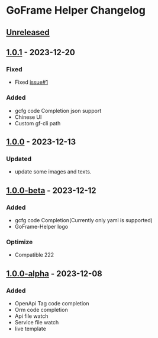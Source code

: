<!-- Keep a Changelog guide -> https://keepachangelog.com -->

# GoFrame Helper Changelog

## [Unreleased]

## [1.0.1] - 2023-12-20

### Fixed

- Fixed [issue#1](https://github.com/oldme-git/GoFrame-Helper/issues/1)

### Added

- gcfg code Completion json support
- Chinese UI
- Custom gf-cli path

## [1.0.0] - 2023-12-13

### Updated

- update some images and texts.

## [1.0.0-beta] - 2023-12-12

### Added

- gcfg code Completion(Currently only yaml is supported)
- GoFrame-Helper logo

### Optimize

- Compatible 222

## [1.0.0-alpha] - 2023-12-08

### Added

- OpenApi Tag code completion
- Orm code completion
- Api file watch
- Service file watch
- live template

[Unreleased]: https://github.com/oldme-git/goframe-helper/compare/v1.0.1...HEAD
[1.0.1]: https://github.com/oldme-git/goframe-helper/compare/v1.0.0...v1.0.1
[1.0.0]: https://github.com/oldme-git/goframe-helper/compare/v1.0.0-beta...v1.0.0
[1.0.0-alpha]: https://github.com/oldme-git/goframe-helper/commits/v1.0.0-alpha
[1.0.0-beta]: https://github.com/oldme-git/goframe-helper/compare/v1.0.0-alpha...v1.0.0-beta
